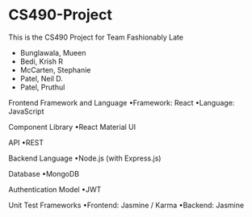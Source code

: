 # CS490-Project
This is the CS490 Project for Team Fashionably Late
- Bunglawala, Mueen
- Bedi, Krish R
- McCarten, Stephanie
- Patel, Neil D.
- Patel, Pruthul

Frontend Framework and Language
•Framework: React
•Language: JavaScript

Component Library
•React Material UI

API
•REST

Backend Language
•Node.js (with Express.js)

Database
•MongoDB

Authentication Model
•JWT

Unit Test Frameworks
•Frontend: Jasmine / Karma
•Backend: Jasmine

